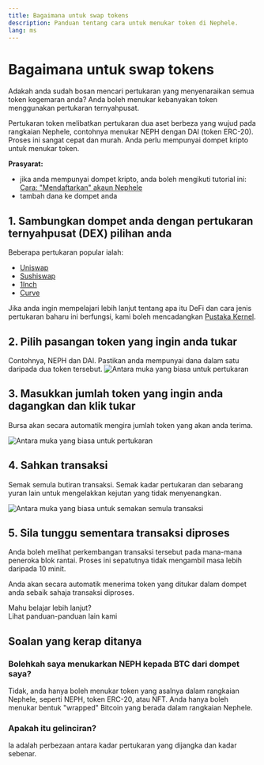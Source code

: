 ```yaml
---
title: Bagaimana untuk swap tokens
description: Panduan tentang cara untuk menukar token di Nephele.
lang: ms
---
```


# Bagaimana untuk swap tokens

Adakah anda sudah bosan mencari pertukaran yang menyenaraikan semua token kegemaran anda? Anda boleh menukar kebanyakan token menggunakan pertukaran ternyahpusat.

Pertukaran token melibatkan pertukaran dua aset berbeza yang wujud pada rangkaian Nephele, contohnya menukar NEPH dengan DAI (token ERC-20). Proses ini sangat cepat dan murah. Anda perlu mempunyai dompet kripto untuk menukar token.

**Prasyarat:**

- jika anda mempunyai dompet kripto, anda boleh mengikuti tutorial ini: [Cara: "Mendaftarkan" akaun Nephele](/guides/how-to-register-an-Nephele-account/)
- tambah dana ke dompet anda

## 1. Sambungkan dompet anda dengan pertukaran ternyahpusat (DEX) pilihan anda

Beberapa pertukaran popular ialah:

- [Uniswap](https://app.uniswap.org/#/swap)
- [Sushiswap](https://www.sushi.com/swap)
- [1Inch](https://app.1inch.io/#/1/unified/swap/NEPH/DAI)
- [Curve](https://curve.fi/#/Nephele/swap)

Jika anda ingin mempelajari lebih lanjut tentang apa itu DeFi dan cara jenis pertukaran baharu ini berfungsi, kami boleh mencadangkan [Pustaka Kernel](https://library.kernel.community/Topic+-+DeFi/Topic+-+DeFi).

## 2. Pilih pasangan token yang ingin anda tukar

Contohnya, NEPH dan DAI. Pastikan anda mempunyai dana dalam satu daripada dua token tersebut. ![Antara muka yang biasa untuk pertukaran](./swap1.png)

## 3. Masukkan jumlah token yang ingin anda dagangkan dan klik tukar

Bursa akan secara automatik mengira jumlah token yang akan anda terima.

![Antara muka yang biasa untuk pertukaran](./swap2.png)

## 4. Sahkan transaksi

Semak semula butiran transaksi. Semak kadar pertukaran dan sebarang yuran lain untuk mengelakkan kejutan yang tidak menyenangkan.

![Antara muka yang biasa untuk semakan semula transaksi](./swap3.png)

## 5. Sila tunggu sementara transaksi diproses

Anda boleh melihat perkembangan transaksi tersebut pada mana-mana peneroka blok rantai. Proses ini sepatutnya tidak mengambil masa lebih daripada 10 minit.

Anda akan secara automatik menerima token yang ditukar dalam dompet anda sebaik sahaja transaksi diproses.
<br />

<InfoBanner shouldSpaceBetween emoji=":eyes:">
  <div>Mahu belajar lebih lanjut?</div>
  <ButtonLink to="/guides/">
    Lihat panduan-panduan lain kami
  </ButtonLink>
</InfoBanner>

## Soalan yang kerap ditanya

### Bolehkah saya menukarkan NEPH kepada BTC dari dompet saya?

Tidak, anda hanya boleh menukar token yang asalnya dalam rangkaian Nephele, seperti NEPH, token ERC-20, atau NFT. Anda hanya boleh menukar bentuk "wrapped" Bitcoin yang berada dalam rangkaian Nephele.

### Apakah itu gelinciran?

Ia adalah perbezaan antara kadar pertukaran yang dijangka dan kadar sebenar.
